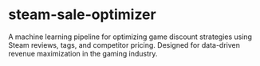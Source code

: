 # steam-sale-optimizer
A machine learning pipeline for optimizing game discount strategies using Steam reviews, tags, and competitor pricing. Designed for data-driven revenue maximization in the gaming industry.
